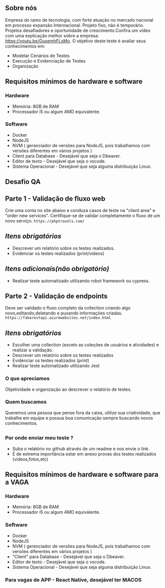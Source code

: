 ## Sobre nós
Empresa do ramo de tecnologia, com forte atuação no mercado nacional em processo expansão Internacional. Projeto fixo, não é temporário. Projetos desafiadores e oportunidade de crescimento.Confira um vídeo com uma explicação melhor sobre a empresa: https://youtu.be/GusemhFLxMo. O objetivo deste teste é avaliar seus conhecimentos em:
- Modelar Cenários de Testes
- Execução e Evidenciação de Testes
- Organização

## Requisitos mínimos de hardware e software
### Hardware
- Memória: 8GB de RAM
- Processador i5 ou algum AMD equivalente.

### Software
- Docker
- NodeJS
- NVM ( geranciador de versões para NodeJS, pois trabalhamos com versões diferentes em vários projetos )
- Client para Database  -  Desejável que seja o Dbeaver.
- Editor de texto - Desejável que seja o vscode.
- Sistema Operacional - Desejável que seja alguma distribuição Linux.

## Desafio QA

## Parte 1 - Validação de fluxo web
Crie uma conta no site abaixo e conduza casos de teste na "client area" e "order new services". Certifique-se de validar completamente o fluxo de um novo serviço.
`https://phptravels.com/`

## *Itens obrigatórios*
- Descrever um relatório sobre os testes realizados.
- Evidenciar os testes realizados (print/videos)

## *Itens adicionais(não obrigatório)*
- Realizar teste automatizado utilizando robot framework ou cypress.

## Parte 2 - Validação de endpoints
Deve ser validado o fluxo completo da collection criando algo novo,editando,deletando e puxando informações criadas.
`https://fakerestapi.azurewebsites.net/index.html`

## *Itens obrigatórios*
- Escolher uma collection (exceto  as coleções de usuários e atividades) e realizar a validação.
- Descrever um relatório sobre os testes realizados
- Evidenciar os testes realizados (print)
- Realizar teste automatizado utilizando Jest 

### O que apreciamos
Objetividade e organização ao descrever o relatório de testes.

### Quem buscamos
Queremos uma pessoa que pense fora da caixa, utilize sua criatividade, que trabalhe em equipe e possua boa comunicação sempre buscando novos conhecimentos.

##
### Por onde enviar meu teste ?
* Suba o relatório no github através de um readme e nos envie o link.
* É de extrema importância estar em anexo provas dos testes realizados (videos,fotos,etc)

## Requisitos mínimos de hardware e software para a VAGA
### Hardware
- Memória: 8GB de RAM
- Processador i5 ou algum AMD equivalente.

### Software
- Docker
- NodeJS
- NVM ( gerenciador de versões para NodeJS, pois trabalhamos com versões diferentes em vários projetos )
- "Client" para Database  -  Desejável que seja o Dbeaver.
- Editor de texto - Desejável que seja o vscode.
- Sistema Operacional - Desejável que seja alguma distribuição Linux.

### Para vagas de APP - React Native, desejável ter MACOS






